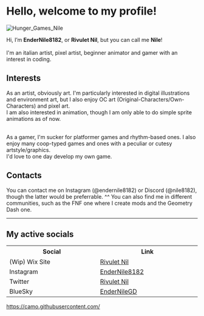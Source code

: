 # Hello, welcome to my profile!

![Hunger_Games_Nile](https://github.com/user-attachments/assets/2c320707-af21-4cce-900a-a8e44e9fb067)

Hi, I’m <b>EnderNile8182</b>, or <b>Rivulet Nil</b>, but you can call me <b>Nile</b>!<br><br>
I'm an italian artist, pixel artist, beginner animator and gamer with an interest in coding.<br>

## Interests
As an artist, obviously art. I'm particularly interested in digital illustrations and environment art, but I also enjoy OC art (Original-Characters/Own-Characters) and pixel art.<br>
I am also interested in animation, though I am only able to do simple sprite animations as of now.<br><br>

As a gamer, I'm sucker for platformer games and rhythm-based ones. I also enjoy many coop-typed games and ones with a peculiar or cutesy artstyle/graphics.<br>
I'd love to one day develop my own game.

## Contacts
You can contact me on Instagram (@endernile8182) or Discord (@nile8182), though the latter would be preferrable. ^^
You can also find me in different communities, such as the FNF one where I create mods and the Geometry Dash one.
<hr>

## My active socials
<table>
  <tr>
    <th width="500", height="30">Social</th>
    <th width="500">Link</th>
  </tr>
  <small>
  <tr>
    <td>(Wip) Wix Site</td>
    <td><a href="https://wnileka.wixsite.com/rivuletnil"> Rivulet Nil </a></td>
  </tr>
  <tr>
    <td>Instagram</td>
    <td><a href="https://www.instagram.com/endernile8182/"> EnderNile8182 </a></td>
  </tr>
  <tr>
    <td>Twitter</td>
    <td><a href="https://x.com/Rivulet_Nil"> Rivulet Nil </a></td>
  </tr>
  <tr>
    <td>BlueSky</td>
    <td><a href="https://bsky.app/profile/endernilegd.bsky.social"> EnderNileGD </a></td>
  </tr>
  </small>
</table>

https://camo.githubusercontent.com/
<!---
EnderNile8182/EnderNile8182 is a ✨ special ✨ repository because its `README.md` (this file) appears on your GitHub profile.
You can click the Preview link to take a look at your changes.
--->
